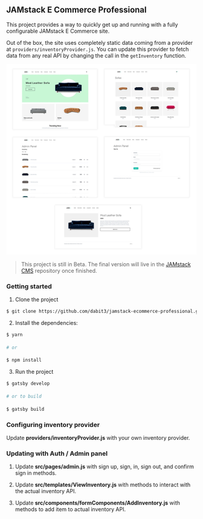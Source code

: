 ## JAMstack E Commerce Professional

This project provides a way to quickly get up and running with a fully configurable JAMstack E Commerce site.

Out of the box, the site uses completely static data coming from a provider at `providers/inventoryProvider.js`. You can update this provider to fetch data from any real API by changing the call in the `getInventory` function.

![](design.jpg)

> This project is still in Beta. The final version will live in the [JAMstack CMS](https://github.com/jamstack-cms) repository once finished.

### Getting started

1. Clone the project

```sh
$ git clone https://github.com/dabit3/jamstack-ecommerce-professional.git
```

2. Install the dependencies:

```sh
$ yarn

# or

$ npm install
```

3. Run the project

```sh
$ gatsby develop

# or to build

$ gatsby build
```

### Configuring inventory provider

Update __providers/inventoryProvider.js__ with your own inventory provider.

### Updating with Auth / Admin panel

1. Update __src/pages/admin.js__ with sign up, sign, in, sign out, and confirm sign in methods.

2. Update __src/templates/ViewInventory.js__ with methods to interact with the actual inventory API.

3. Update __src/components/formComponents/AddInventory.js__ with methods to add item to actual inventory API.